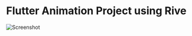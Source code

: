 <h1>Flutter Animation Project using Rive</h1>

![Screenshot](../master/screenshots/screenshots1.png)
